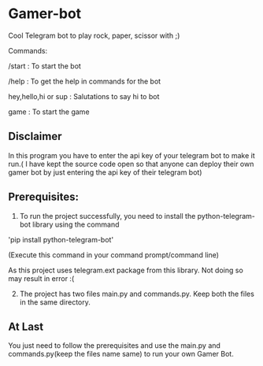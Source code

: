 # Gamer-bot
Cool Telegram bot to play rock, paper, scissor with ;)

Commands:

/start : To start the bot

/help  : To get the help in commands for the bot 

hey,hello,hi or sup  : Salutations to say hi to bot

game  : To start the game
## Disclaimer
In this program you have to enter the api key of your telegram bot to make it run.( I have kept the source code open so that anyone can deploy their own gamer bot by just entering the api key of their telegram bot)

## Prerequisites:
1. To run the project successfully, you need to install the python-telegram-bot library using the command

  'pip install python-telegram-bot'

  (Execute this command in your command prompt/command line)

  As this project uses telegram.ext package from this library.
  Not doing so may result in error :(

2. The project has two files main.py and commands.py.
  Keep both the files in the same directory.

## At Last
You just need to follow the prerequisites and use the main.py and commands.py(keep the files name same) to run your own Gamer Bot.



